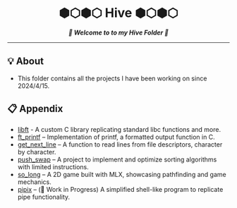 <h1 align="center">
	⬢⬡⬢⬡ Hive ⬢⬡⬢⬡
</h1>

<p align="center">
	<b><i>🐝 Welcome to to my Hive Folder 🐝</i></b><br>
</p>

<!-- <p align="center">
	<img alt="GitHub code size in bytes" src="https://img.shields.io/github/languages/code-size/surfi89/ft_printf?color=lightblue" />
	<img alt="Number of lines of code" src="https://img.shields.io/tokei/lines/github/surfi89/ft_printf?color=critical" />
	<img alt="Code language count" src="https://img.shields.io/github/languages/count/surfi89/ft_printf?color=yellow" />
	<img alt="GitHub top language" src="https://img.shields.io/github/languages/top/surfi89/ft_printf?color=blue" />
	<img alt="GitHub last commit" src="https://img.shields.io/github/last-commit/surfi89/ft_printf?color=green" />
</p> -->

<!-- <h3 align="center">
	<a href="#%EF%B8%8F-about">About</a>
	<span>   |   </span>
	<a href="#-Appendix">Appendix</a>
</h3> -->

---

## 💡 About

- This folder contains all the projects I have been working on since 2024/4/15.


## 📋 Appendix

- [libft](https://github.com/LeeRichi/Hive/tree/master/libft) - A custom C library replicating standard libc functions and more.
- [ft_printf](https://github.com/LeeRichi/Hive/tree/master/printf) – Implementation of printf, a formatted output function in C.
- [get_next_line](https://github.com/LeeRichi/Hive/tree/master/get_next_line) – A function to read lines from file descriptors, character by character.
- [push_swap](https://github.com/LeeRichi/Hive/tree/master/push_swap) – A project to implement and optimize sorting algorithms with limited instructions.
- [so_long](https://github.com/LeeRichi/Hive/tree/master/so_long) – A 2D game built with MLX, showcasing pathfinding and game mechanics.
- [pipix](https://github.com/LeeRichi/Hive/tree/master/pipex) – (🚧 Work in Progress) A simplified shell-like program to replicate pipe functionality.
